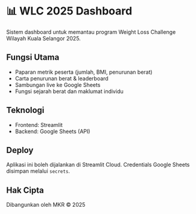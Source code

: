 # 📊 WLC 2025 Dashboard

Sistem dashboard untuk memantau program Weight Loss Challenge Wilayah Kuala Selangor 2025.

## Fungsi Utama
- Paparan metrik peserta (jumlah, BMI, penurunan berat)
- Carta penurunan berat & leaderboard
- Sambungan live ke Google Sheets
- Fungsi sejarah berat dan maklumat individu

## Teknologi
- Frontend: Streamlit
- Backend: Google Sheets (API)

## Deploy
Aplikasi ini boleh dijalankan di Streamlit Cloud. Credentials Google Sheets disimpan melalui `secrets`.

## Hak Cipta
Dibangunkan oleh MKR © 2025
